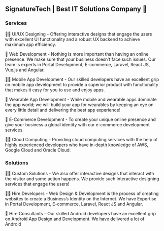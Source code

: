 ## SignatureTech | Best IT Solutions Company 👋

### **Services**

🙋‍♀️ UI/UX Designing - Offering interactive designs that engage the users with excellent UI functionality and a robust UX backend to achieve maximum app efficiency.

🌈 Web Development - Nothing is more important than having an online presence. We make sure that your business doesn’t face such issues. Our team is experts in Portal Development, E-commerce, Laravel, React JS, Vue.js and Angular.

👩‍💻 Mobile App Development - Our skilled developers have an excellent grip on mobile app development to provide a superior product with functionality that makes it easy for you to use and enjoy apps.

🍿 Wearable App Development - While mobile and wearable apps dominate the app world; we will build your app for wearables by keeping an eye on every little detail and delivering the best app experience!

🧙 E-Commerce Development - To create your unique online presence and give your business a global identity with our e-commerce development services.

👩‍💻 Cloud Computing - Providing cloud computing services with the help of highly experienced developers who have in-depth knowledge of AWS, Google Cloud and Oracle Cloud.


### **Solutions**
🙋‍♀️ Custom Solutions - We also offer interactive designs that interact with the visitor and some action happens. We provide such interactive designing services that engage the users!

👩‍💻 Hire Developers - Web Design & Development is the process of creating websites to create a Business’s Identity on the Internet. We have Expertise in Portal Development, E-commerce, Laravel, React JS and Angular.

🌈 Hire Consultants - Our skilled Android developers have an excellent grip on Android App Design and Development. We have delivered a lot of Android
